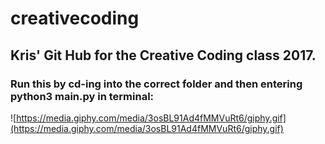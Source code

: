 # creativecoding
## Kris' Git Hub for the Creative Coding class 2017.

### Run this by cd-ing into the correct folder and then entering python3 main.py in terminal:
![https://media.giphy.com/media/3osBL91Ad4fMMVuRt6/giphy.gif](https://media.giphy.com/media/3osBL91Ad4fMMVuRt6/giphy.gif)

